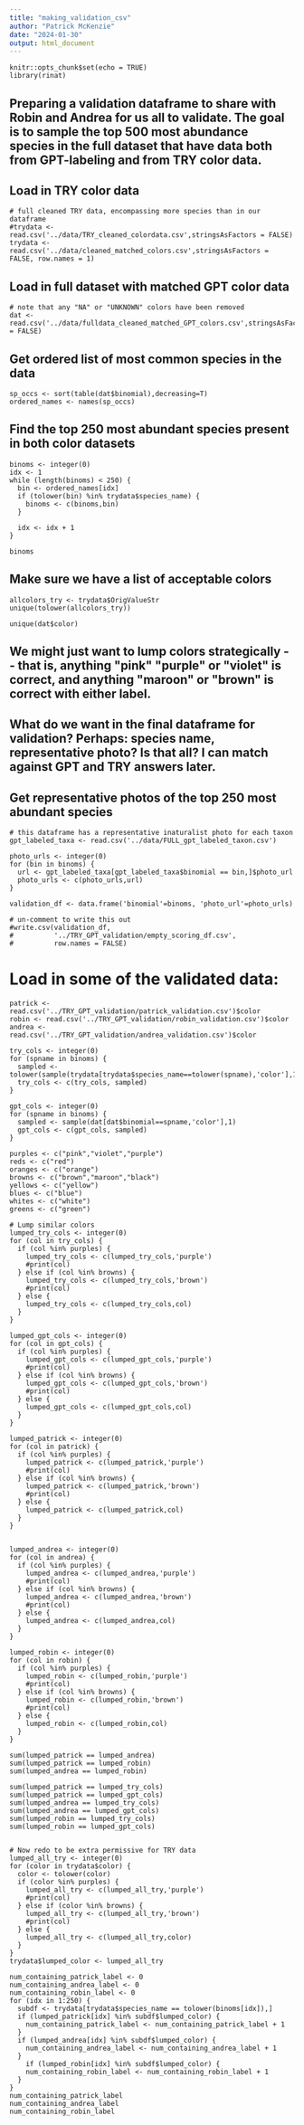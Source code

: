 ```yaml
---
title: "making_validation_csv"
author: "Patrick McKenzie"
date: "2024-01-30"
output: html_document
---
```


```{r setup, include=FALSE}
knitr::opts_chunk$set(echo = TRUE)
library(rinat)
```

## Preparing a validation dataframe to share with Robin and Andrea for us all to validate. The goal is to sample the top 500 most abundance species in the full dataset that have data both from GPT-labeling and from TRY color data. 

## Load in TRY color data
```{r}
# full cleaned TRY data, encompassing more species than in our dataframe
#trydata <- read.csv('../data/TRY_cleaned_colordata.csv',stringsAsFactors = FALSE)
trydata <- read.csv('../data/cleaned_matched_colors.csv',stringsAsFactors = FALSE, row.names = 1)
```

## Load in full dataset with matched GPT color data

```{r}
# note that any "NA" or "UNKNOWN" colors have been removed
dat <- read.csv('../data/fulldata_cleaned_matched_GPT_colors.csv',stringsAsFactors = FALSE)
```

## Get ordered list of most common species in the data

```{r}
sp_occs <- sort(table(dat$binomial),decreasing=T)
ordered_names <- names(sp_occs)
```

## Find the top 250 most abundant species present in both color datasets

```{r}
binoms <- integer(0)
idx <- 1
while (length(binoms) < 250) {
  bin <- ordered_names[idx]
  if (tolower(bin) %in% trydata$species_name) {
    binoms <- c(binoms,bin)
  }
  
  idx <- idx + 1
}

binoms
```


## Make sure we have a list of acceptable colors

```{r}
allcolors_try <- trydata$OrigValueStr
unique(tolower(allcolors_try))

unique(dat$color)
```

## We might just want to lump colors strategically -- that is, anything "pink" "purple" or "violet" is correct, and anything "maroon" or "brown" is correct with either label. 

## What do we want in the final dataframe for validation? Perhaps: species name, representative photo? Is that all? I can match against GPT and TRY answers later.

## Get representative photos of the top 250 most abundant species

```{r}
# this dataframe has a representative inaturalist photo for each taxon
gpt_labeled_taxa <- read.csv('../data/FULL_gpt_labeled_taxon.csv')

photo_urls <- integer(0)
for (bin in binoms) {
  url <- gpt_labeled_taxa[gpt_labeled_taxa$binomial == bin,]$photo_url
  photo_urls <- c(photo_urls,url)
}

validation_df <- data.frame('binomial'=binoms, 'photo_url'=photo_urls)

# un-comment to write this out
#write.csv(validation_df,
#          '../TRY_GPT_validation/empty_scoring_df.csv',
#          row.names = FALSE)
```

# Load in some of the validated data:

```{r}
patrick <- read.csv('../TRY_GPT_validation/patrick_validation.csv')$color
robin <- read.csv('../TRY_GPT_validation/robin_validation.csv')$color
andrea <- read.csv('../TRY_GPT_validation/andrea_validation.csv')$color

try_cols <- integer(0)
for (spname in binoms) {
  sampled <- tolower(sample(trydata[trydata$species_name==tolower(spname),'color'],1))
  try_cols <- c(try_cols, sampled)
}

gpt_cols <- integer(0)
for (spname in binoms) {
  sampled <- sample(dat[dat$binomial==spname,'color'],1)
  gpt_cols <- c(gpt_cols, sampled)
}

purples <- c("pink","violet","purple")
reds <- c("red")
oranges <- c("orange")
browns <- c("brown","maroon","black")
yellows <- c("yellow")
blues <- c("blue")
whites <- c("white")
greens <- c("green")

# Lump similar colors
lumped_try_cols <- integer(0)
for (col in try_cols) {
  if (col %in% purples) {
    lumped_try_cols <- c(lumped_try_cols,'purple')
    #print(col)
  } else if (col %in% browns) {
    lumped_try_cols <- c(lumped_try_cols,'brown')
    #print(col)
  } else {
    lumped_try_cols <- c(lumped_try_cols,col)
  }
}
  
lumped_gpt_cols <- integer(0)
for (col in gpt_cols) {
  if (col %in% purples) {
    lumped_gpt_cols <- c(lumped_gpt_cols,'purple')
    #print(col)
  } else if (col %in% browns) {
    lumped_gpt_cols <- c(lumped_gpt_cols,'brown')
    #print(col)
  } else {
    lumped_gpt_cols <- c(lumped_gpt_cols,col)
  }
}

lumped_patrick <- integer(0)
for (col in patrick) {
  if (col %in% purples) {
    lumped_patrick <- c(lumped_patrick,'purple')
    #print(col)
  } else if (col %in% browns) {
    lumped_patrick <- c(lumped_patrick,'brown')
    #print(col)
  } else {
    lumped_patrick <- c(lumped_patrick,col)
  }
}


lumped_andrea <- integer(0)
for (col in andrea) {
  if (col %in% purples) {
    lumped_andrea <- c(lumped_andrea,'purple')
    #print(col)
  } else if (col %in% browns) {
    lumped_andrea <- c(lumped_andrea,'brown')
    #print(col)
  } else {
    lumped_andrea <- c(lumped_andrea,col)
  }
}

lumped_robin <- integer(0)
for (col in robin) {
  if (col %in% purples) {
    lumped_robin <- c(lumped_robin,'purple')
    #print(col)
  } else if (col %in% browns) {
    lumped_robin <- c(lumped_robin,'brown')
    #print(col)
  } else {
    lumped_robin <- c(lumped_robin,col)
  }
}

sum(lumped_patrick == lumped_andrea)
sum(lumped_patrick == lumped_robin)
sum(lumped_andrea == lumped_robin)

sum(lumped_patrick == lumped_try_cols)
sum(lumped_patrick == lumped_gpt_cols)
sum(lumped_andrea == lumped_try_cols)
sum(lumped_andrea == lumped_gpt_cols)
sum(lumped_robin == lumped_try_cols)
sum(lumped_robin == lumped_gpt_cols)


# Now redo to be extra permissive for TRY data
lumped_all_try <- integer(0)
for (color in trydata$color) {
  color <- tolower(color)
  if (color %in% purples) {
    lumped_all_try <- c(lumped_all_try,'purple')
    #print(col)
  } else if (color %in% browns) {
    lumped_all_try <- c(lumped_all_try,'brown')
    #print(col)
  } else {
    lumped_all_try <- c(lumped_all_try,color)
  }
}
trydata$lumped_color <- lumped_all_try

num_containing_patrick_label <- 0
num_containing_andrea_label <- 0
num_containing_robin_label <- 0
for (idx in 1:250) {
  subdf <- trydata[trydata$species_name == tolower(binoms[idx]),]
  if (lumped_patrick[idx] %in% subdf$lumped_color) {
    num_containing_patrick_label <- num_containing_patrick_label + 1
  }
  if (lumped_andrea[idx] %in% subdf$lumped_color) {
    num_containing_andrea_label <- num_containing_andrea_label + 1
  }
    if (lumped_robin[idx] %in% subdf$lumped_color) {
    num_containing_robin_label <- num_containing_robin_label + 1
  }
}
num_containing_patrick_label
num_containing_andrea_label
num_containing_robin_label
```

